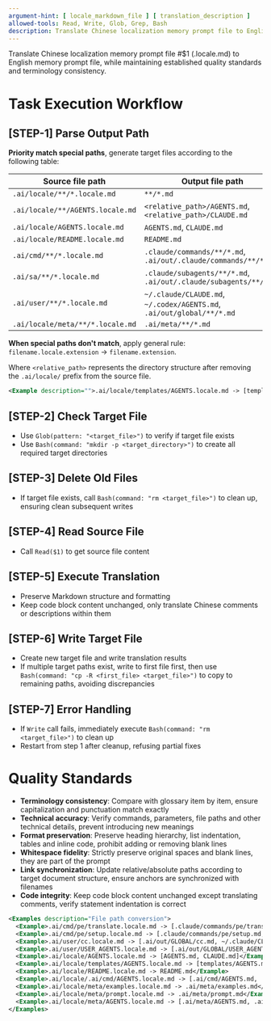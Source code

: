 ```yaml
---
argument-hint: [ locale_markdown_file ] [ translation_description ]
allowed-tools: Read, Write, Glob, Grep, Bash
description: Translate Chinese localization memory prompt file to English memory prompt file, maintaining terminology consistency and quality standards
---
```


Translate Chinese localization memory prompt file #$1 (.locale.md) to English memory prompt file, while maintaining established quality standards and terminology consistency.

# Task Execution Workflow
## [STEP-1] **Parse Output Path**
**Priority match special paths**, generate target files according to the following table:

| Source file path                            | Output file path                                                                 |
|---------------------------------------------|---------------------------------------------------------------------------------|
| `.ai/locale/**/*.locale.md`                 | `**/*.md`                                                                       |
| `.ai/locale/**/AGENTS.locale.md`            | `<relative_path>/AGENTS.md`, `<relative_path>/CLAUDE.md`                         |
| `.ai/locale/AGENTS.locale.md`              | `AGENTS.md`, `CLAUDE.md`                                                        |
| `.ai/locale/README.locale.md`              | `README.md`                                                                     |
| `.ai/cmd/**/*.locale.md`                   | `.claude/commands/**/*.md`, `.ai/out/.claude/commands/**/*.md`                 |
| `.ai/sa/**/*.locale.md`                    | `.claude/subagents/**/*.md`, `.ai/out/.claude/subagents/**/*.md`               |
| `.ai/user/**/*.locale.md`                  | `~/.claude/CLAUDE.md`, `~/.codex/AGENTS.md`, `.ai/out/global/**/*.md`           |
| `.ai/locale/meta/**/*.locale.md`           | `.ai/meta/**/*.md`                                                              |

**When special paths don't match**, apply general rule: `filename.locale.extension` -> `filename.extension`.

Where `<relative_path>` represents the directory structure after removing the `.ai/locale/` prefix from the source file.
```xml
<Example description="">.ai/locale/templates/AGENTS.locale.md -> [templates/AGENTS.md, templates/CLAUDE.md]</Example>
```

## [STEP-2] **Check Target File**
- Use `Glob(pattern: "<target_file>")` to verify if target file exists
- Use `Bash(command: "mkdir -p <target_directory>")` to create all required target directories

## [STEP-3] **Delete Old Files**
- If target file exists, call `Bash(command: "rm <target_file>")` to clean up, ensuring clean subsequent writes

## [STEP-4] **Read Source File**
- Call `Read($1)` to get source file content

## [STEP-5] **Execute Translation**
- Preserve Markdown structure and formatting
- Keep code block content unchanged, only translate Chinese comments or descriptions within them

## [STEP-6] **Write Target File**
- Create new target file and write translation results
- If multiple target paths exist, write to first file first, then use `Bash(command: "cp -R <first_file> <target_file>")` to copy to remaining paths, avoiding discrepancies

## [STEP-7] **Error Handling**
- If `Write` call fails, immediately execute `Bash(command: "rm <target_file>")` to clean up
- Restart from step 1 after cleanup, refusing partial fixes

# Quality Standards
- **Terminology consistency**: Compare with glossary item by item, ensure capitalization and punctuation match exactly
- **Technical accuracy**: Verify commands, parameters, file paths and other technical details, prevent introducing new meanings
- **Format preservation**: Preserve heading hierarchy, list indentation, tables and inline code, prohibit adding or removing blank lines
- **Whitespace fidelity**: Strictly preserve original spaces and blank lines, they are part of the prompt
- **Link synchronization**: Update relative/absolute paths according to target document structure, ensure anchors are synchronized with filenames
- **Code integrity**: Keep code block content unchanged except translating comments, verify statement indentation is correct

```xml
<Examples description="File path conversion">
  <Example>.ai/cmd/pe/translate.locale.md -> [.claude/commands/pe/translate.md, .ai/out/.claude/commands/pe/translate.md]</Example>
  <Example>.ai/cmd/pe/setup.locale.md -> [.claude/commands/pe/setup.md, .ai/out/.claude/commands/pe/setup.md]</Example>
  <Example>.ai/user/cc.locale.md -> [.ai/out/GLOBAL/cc.md, ~/.claude/CLAUDE.md, ~/.codex/AGENTS.md]</Example>
  <Example>.ai/user/USER_AGENTS.locale.md -> [.ai/out/GLOBAL/USER_AGENTS.md, ~/.claude/CLAUDE.md, ~/.codex/AGENTS.md]</Example>
  <Example>.ai/locale/AGENTS.locale.md -> [AGENTS.md, CLAUDE.md]</Example>
  <Example>.ai/locale/templates/AGENTS.locale.md -> [templates/AGENTS.md, templates/CLAUDE.md]</Example>
  <Example>.ai/locale/README.locale.md -> README.md</Example>
  <Example>.ai/locale/.ai/cmd/AGENTS.locale.md -> [.ai/cmd/AGENTS.md, .ai/cmd/CLAUDE.md]</Example>
  <Example>.ai/locale/meta/examples.locale.md -> .ai/meta/examples.md</Example>
  <Example>.ai/locale/meta/prompt.locale.md -> .ai/meta/prompt.md</Example>
  <Example>.ai/locale/meta/AGENTS.locale.md -> [.ai/meta/AGENTS.md, .ai/meta/CLAUDE.md]</Example>
</Examples>
```